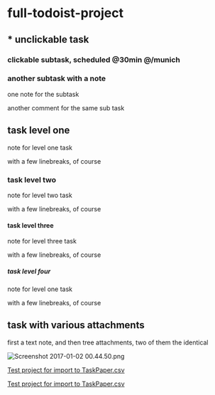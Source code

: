 # full-todoist-project

## * unclickable task 

### clickable subtask, scheduled @30min @/munich 

### another subtask with a note 

one note for the subtask
 

another comment for the same sub task 

## task level one 

note for level one task

with a few linebreaks, 
of course 

### task level two 

note for level two task

with a few linebreaks, 
of course 

#### task level three 

note for level three task

with a few linebreaks, 
of course 

##### task level four 

note for level one task

with a few linebreaks, 
of course 

## task with various attachments 

first a text note, and then tree attachments, two of them the identical 

![Screenshot 2017-01-02 00.44.50.png](https://d1x0mwiac2rqwt.cloudfront.net/SAB40akMRIuAHQ18Fh3wOeAVoidLxWPAuJhDECFFK154GP-tTwEhvH-9Vx5387F7/by/1846598/as/Screenshot+2017-01-02+00.44.50.png) 

[Test project for import to TaskPaper.csv](https://d1x0mwiac2rqwt.cloudfront.net/dlS_fhyscYUTnhmx4-pw-aXOdero7OaVGFTiJe4hDLRN1_BOK9YiZ148lziTRSeW/by/1846598/as/Test+project+for+import+to+TaskPaper.csv) 

[Test project for import to TaskPaper.csv](https://d1x0mwiac2rqwt.cloudfront.net/dlS_fhyscYUTnhmx4-pw-aXOdero7OaVGFTiJe4hDLRN1_BOK9YiZ148lziTRSeW/by/1846598/as/Test+project+for+import+to+TaskPaper.csv) 




